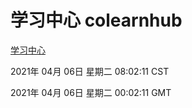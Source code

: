 # 学习中心 colearnhub
[学习中心](http://58.48.54.17:56308/colearnhub/)

2021年 04月 06日 星期二 08:02:11 CST

2021年 04月 06日 星期二 00:02:11 GMT
